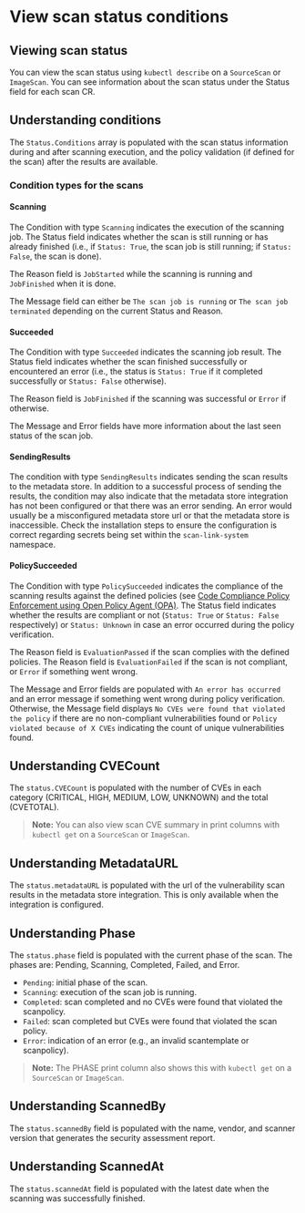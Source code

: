 # View scan status conditions

## <a id='view-scan-stat'></a>Viewing scan status
You can view the scan status using `kubectl describe` on a `SourceScan` or `ImageScan`. You can see information about the scan status under the Status field for each scan CR.

## <a id='understand-conditions'></a>Understanding conditions
The `Status.Conditions` array is populated with the scan status information during and after scanning execution, and the policy validation (if defined for the scan) after the results are available.

### <a id='condition-type-scan'></a>Condition types for the scans

#### <a id='scanning'></a>Scanning
The Condition with type `Scanning` indicates the execution of the scanning job. The Status field indicates whether the scan is still running or has already finished (i.e., if `Status: True`, the scan job is still running; if `Status: False`, the scan is done).

The Reason field is `JobStarted` while the scanning is running and `JobFinished` when it is done.

The Message field can either be `The scan job is running` or `The scan job terminated` depending on the current Status and Reason.

#### <a id='succeeded'></a>Succeeded
The Condition with type `Succeeded` indicates the scanning job result. The Status field indicates whether the scan finished successfully or encountered an error (i.e., the status is `Status: True` if it completed successfully or `Status: False` otherwise).

The Reason field is `JobFinished` if the scanning was successful or `Error` if otherwise.

The Message and Error fields have more information about the last seen status of the scan job.

#### <a id='send-results'></a>SendingResults
The condition with type `SendingResults` indicates sending the scan results to the metadata store. In addition to a successful process of sending the results, the condition may also indicate that the metadata store integration has not been configured or that there was an error sending. An error would usually be a misconfigured metadata store url or that the metadata store is inaccessible. Check the installation steps to ensure the configuration is correct regarding secrets being set within the `scan-link-system` namespace.

#### <a id='policy-succeed'></a>PolicySucceeded
The Condition with type `PolicySucceeded` indicates the compliance of the scanning results against the defined policies (see [Code Compliance Policy Enforcement using Open Policy Agent (OPA)](policies.md). The Status field indicates whether the results are compliant or not (`Status: True` or `Status: False` respectively) or `Status: Unknown` in case an error occurred during the policy verification.

The Reason field is `EvaluationPassed` if the scan complies with the defined policies. The Reason field is `EvaluationFailed` if the scan is not compliant, or `Error` if something went wrong.

The Message and Error fields are populated with `An error has occurred` and an error message if something went wrong during policy verification. Otherwise, the Message field displays `No CVEs were found that violated the policy` if there are no non-compliant vulnerabilities found or `Policy violated because of X CVEs` indicating the count of unique vulnerabilities found.

## <a id='understand-cvecount'></a>Understanding CVECount
The `status.CVECount` is populated with the number of CVEs in each category (CRITICAL, HIGH, MEDIUM, LOW, UNKNOWN) and the total (CVETOTAL).

>**Note:** You can also view scan CVE summary in print columns with `kubectl get` on a `SourceScan` or `ImageScan`.

## <a id='understand-metaurl'></a>Understanding MetadataURL
The `status.metadataURL` is populated with the url of the vulnerability scan results in the metadata store integration. This is only available when the integration is configured.

## <a id='understand-phase'></a>Understanding Phase
The `status.phase` field is populated with the current phase of the scan. The phases are: Pending, Scanning, Completed, Failed, and Error.

* `Pending`: initial phase of the scan.
* `Scanning`: execution of the scan job is running.
* `Completed`: scan completed and no CVEs were found that violated the scanpolicy.
* `Failed`: scan completed but CVEs were found that violated the scan policy.
* `Error`: indication of an error (e.g., an invalid scantemplate or scanpolicy).

>**Note:** The PHASE print column also shows this with `kubectl get` on a `SourceScan` or `ImageScan`.

## <a id='understand-scannedby'></a>Understanding ScannedBy
The `status.scannedBy` field is populated with the name, vendor, and scanner version that generates the security assessment report.

## <a id='understand-scannedat'></a>Understanding ScannedAt
The `status.scannedAt` field is populated with the latest date when the scanning was successfully finished.

